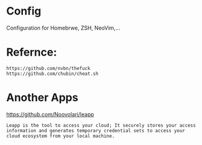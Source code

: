 # Config
Configuration for Homebrwe, ZSH, NeoVim,...

# Refernce:

```
https://github.com/nvbn/thefuck
https://github.com/chubin/cheat.sh
```

# Another Apps

https://github.com/Noovolari/leapp

`Leapp is the tool to access your cloud; It securely stores your access information and generates temporary credential sets to access your cloud ecosystem from your local machine.`